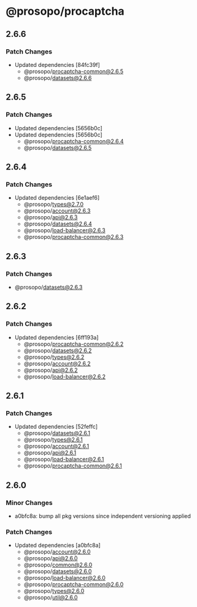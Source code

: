 # @prosopo/procaptcha

## 2.6.6

### Patch Changes

- Updated dependencies [84fc39f]
  - @prosopo/procaptcha-common@2.6.5
  - @prosopo/datasets@2.6.6

## 2.6.5

### Patch Changes

- Updated dependencies [5656b0c]
- Updated dependencies [5656b0c]
  - @prosopo/procaptcha-common@2.6.4
  - @prosopo/datasets@2.6.5

## 2.6.4

### Patch Changes

- Updated dependencies [6e1aef6]
  - @prosopo/types@2.7.0
  - @prosopo/account@2.6.3
  - @prosopo/api@2.6.3
  - @prosopo/datasets@2.6.4
  - @prosopo/load-balancer@2.6.3
  - @prosopo/procaptcha-common@2.6.3

## 2.6.3

### Patch Changes

- @prosopo/datasets@2.6.3

## 2.6.2

### Patch Changes

- Updated dependencies [6ff193a]
  - @prosopo/procaptcha-common@2.6.2
  - @prosopo/datasets@2.6.2
  - @prosopo/types@2.6.2
  - @prosopo/account@2.6.2
  - @prosopo/api@2.6.2
  - @prosopo/load-balancer@2.6.2

## 2.6.1

### Patch Changes

- Updated dependencies [52feffc]
  - @prosopo/datasets@2.6.1
  - @prosopo/types@2.6.1
  - @prosopo/account@2.6.1
  - @prosopo/api@2.6.1
  - @prosopo/load-balancer@2.6.1
  - @prosopo/procaptcha-common@2.6.1

## 2.6.0

### Minor Changes

- a0bfc8a: bump all pkg versions since independent versioning applied

### Patch Changes

- Updated dependencies [a0bfc8a]
  - @prosopo/account@2.6.0
  - @prosopo/api@2.6.0
  - @prosopo/common@2.6.0
  - @prosopo/datasets@2.6.0
  - @prosopo/load-balancer@2.6.0
  - @prosopo/procaptcha-common@2.6.0
  - @prosopo/types@2.6.0
  - @prosopo/util@2.6.0
